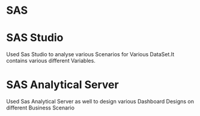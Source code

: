 # SAS
# SAS Studio
Used Sas Studio to analyse various Scenarios for Various DataSet.It
contains various different Variables.
# SAS Analytical Server
Used Sas Analytical Server as well to design various Dashboard Designs on different Business Scenario

